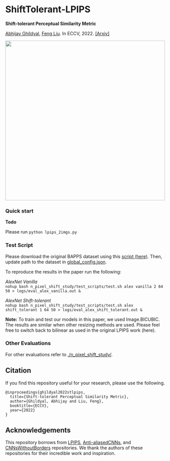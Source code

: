 
# ShiftTolerant-LPIPS

**Shift-tolerant Perceptual Similarity Metric**

[Abhijay Ghildyal](https://abhijay9.github.io/), [Feng Liu](http://web.cecs.pdx.edu/~fliu/). In ECCV, 2022. [[Arxiv]](https://arxiv.org/abs/2207.13686)

<img src="https://raw.githubusercontent.com/abhijay9/abhijay9.github.io/main/image/st-lpips_teaser.png" width=500>

### Quick start
**Todo**

Please run `python lpips_2imgs.py`

### Test Script

Please download the original BAPPS dataset using this [script (here)](https://github.com/richzhang/PerceptualSimilarity/blob/master/scripts/download_dataset.sh). Then, update path to the dataset in [global_config.json](https://github.com/abhijay9/ShiftTolerant-LPIPS/tree/main/util/config).

To reproduce the results in the paper run the following:

*AlexNet Vanilla*  
`nohup bash n_pixel_shift_study/test_scripts/test.sh alex vanilla 2 64 50 > logs/eval_alex_vanilla.out &`

*AlexNet Shift-tolerant*  
`nohup bash n_pixel_shift_study/test_scripts/test.sh alex shift_tolerant 1 64 50 > logs/eval_alex_shift_tolerant.out &`

**Note:** To train and test our models in this paper, we used Image.BICUBIC. The results are similar when other resizing methods are used. Please feel free to switch back to bilinear as used in the original LPIPS work (here).

### Other Evaluations

For other evaluations refer to [./n_pixel_shift_study/](https://github.com/abhijay9/ShiftTolerant-LPIPS/tree/main/n_pixel_shift_study).

## Citation

If you find this repository useful for your research, please use the following.

```
@inproceedings{ghildyal2022stlpips,
  title={Shift-tolerant Perceptual Similarity Metric},
  author={Ghildyal, Abhijay and Liu, Feng},
  booktitle={ECCV},
  year={2022}
}
```

## Acknowledgements
This repository borrows from [LPIPS](https://github.com/richzhang/PerceptualSimilarity), [Anti-aliasedCNNs](https://github.com/adobe/antialiased-cnns), and [CNNsWithoutBorders](https://github.com/oskyhn/CNNs-Without-Borders) repositories. We thank the authors of these repositories for their incredible work and inspiration.
